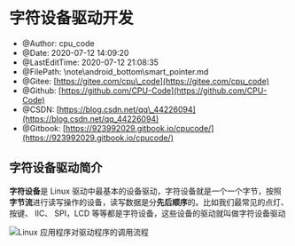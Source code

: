 # 字符设备驱动开发

* @Author: cpu\_code
* @Date: 2020-07-12 14:09:20
* @LastEditTime: 2020-07-12 21:08:35
* @FilePath: \note\android\_bottom\smart\_pointer.md
* @Gitee: [https://gitee.com/cpu\_code](https://gitee.com/cpu_code)
* @Github: [https://github.com/CPU-Code](https://github.com/CPU-Code)
* @CSDN: [https://blog.csdn.net/qq\_44226094](https://blog.csdn.net/qq_44226094)
* @Gitbook: [https://923992029.gitbook.io/cpucode/](https://923992029.gitbook.io/cpucode/)

## 字符设备驱动简介

**字符设备**是 Linux 驱动中最基本的设备驱动，字符设备就是一个一个字节，按照**字节流**进行读写操作的设备，读写数据是分**先后顺序**的。比如我们最常见的点灯、按键、 IIC、 SPI，LCD 等等都是字符设备，这些设备的驱动就叫做字符设备驱动

![Linux &#x5E94;&#x7528;&#x7A0B;&#x5E8F;&#x5BF9;&#x9A71;&#x52A8;&#x7A0B;&#x5E8F;&#x7684;&#x8C03;&#x7528;&#x6D41;&#x7A0B;](https://gitee.com/cpu_code/picture_bed/raw/master//20200711190323.png)

